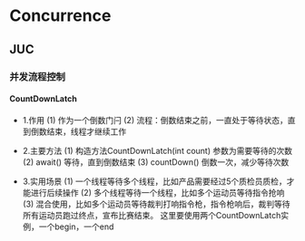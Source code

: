 # Concurrence
## JUC
### 并发流程控制
#### CountDownLatch
- 1.作用
(1) 作为一个倒数门闩
(2) 流程：倒数结束之前，一直处于等待状态，直到倒数结束，线程才继续工作
- 2.主要方法
(1) 构造方法CountDownLatch(int count) 参数为需要等待的次数
(2) await() 等待，直到倒数结束
(3) countDown() 倒数一次，减少等待次数

- 3.实用场景
(1) 一个线程等待多个线程，比如产品需要经过5个质检员质检，才能进行后续操作
(2) 多个线程等待一个线程，比如多个运动员等待指令抢响
(3) 混合使用，比如多个运动员等待裁判打响指令枪，指令枪响后，裁判等待所有运动员跑过终点，宣布比赛结束。
    这里要使用两个CountDownLatch实例，一个begin，一个end
